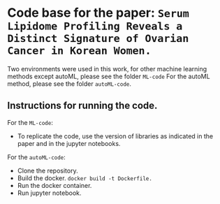 # Code base for the paper: `Serum Lipidome Profiling Reveals a Distinct Signature of Ovarian Cancer in Korean Women.`

Two environments were used in this work, for other machine learning methods except autoML, please see the folder `ML-code`
For the autoML method, please see the folder `autoML-code`.

## Instructions for running the code.

For the `ML-code`:<br>
- To replicate the code, use the version of libraries as indicated in the paper and in the jupyter notebooks. 

For the `autoML-code`: 
- Clone the repository. <br>
- Build the docker. 
`docker build -t Dockerfile.`
- Run the docker container. 
- Run jupyter notebook. 

